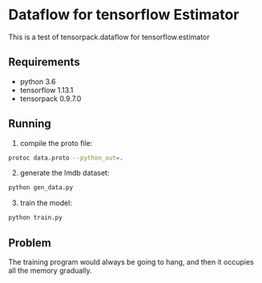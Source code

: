 # Dataflow for tensorflow Estimator

This is a test of tensorpack.dataflow for tensorflow.estimator

## Requirements

- python 3.6
- tensorflow 1.13.1
- tensorpack 0.9.7.0

## Running

1. compile the proto file:

```bash
protoc data.proto --python_out=.
```

2. generate the lmdb dataset:

```bash
python gen_data.py
```

3. train the model:

```bash
python train.py
```

## Problem

The training program would always be going to hang, and then it occupies all the memory gradually.